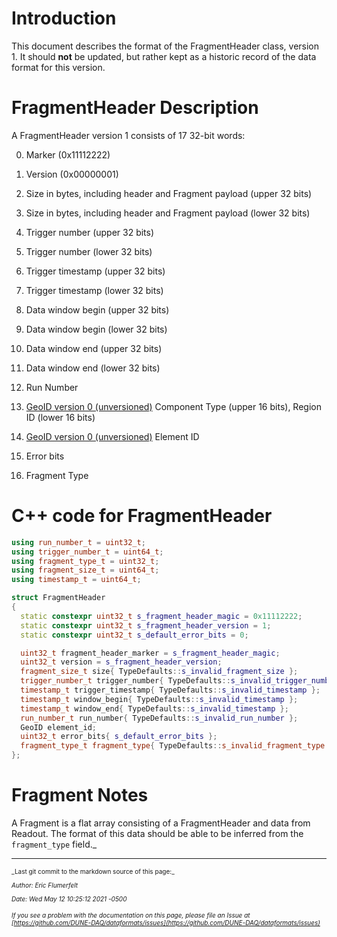 # Introduction

This document describes the format of the FragmentHeader class, version 1. It should **not** be updated, but rather kept as a historic record of the data format for this version.

# FragmentHeader Description

A FragmentHeader version 1 consists of 17 32-bit words:



0. Marker (0x11112222)


1. Version (0x00000001)


2. Size in bytes, including header and Fragment payload (upper 32 bits)


3. Size in bytes, including header and Fragment payload (lower 32 bits)


4. Trigger number (upper 32 bits)


5. Trigger number (lower 32 bits)


6. Trigger timestamp (upper 32 bits)


7. Trigger timestamp (lower 32 bits)


8. Data window begin (upper 32 bits)


9. Data window begin (lower 32 bits)


10. Data window end (upper 32 bits)


11. Data window end (lower 32 bits)


12. Run Number


13. [GeoID version 0 (unversioned)](GeoIDV0.md) Component Type (upper 16 bits), Region ID (lower 16 bits)


14. [GeoID version 0 (unversioned)](GeoIDV0.md) Element ID


15. Error bits


16. Fragment Type

# C++ code for FragmentHeader

```CPP
using run_number_t = uint32_t; 
using trigger_number_t = uint64_t; 
using fragment_type_t = uint32_t;
using fragment_size_t = uint64_t; 
using timestamp_t = uint64_t;

struct FragmentHeader
{
  static constexpr uint32_t s_fragment_header_magic = 0x11112222;
  static constexpr uint32_t s_fragment_header_version = 1;
  static constexpr uint32_t s_default_error_bits = 0;

  uint32_t fragment_header_marker = s_fragment_header_magic;
  uint32_t version = s_fragment_header_version;
  fragment_size_t size{ TypeDefaults::s_invalid_fragment_size };
  trigger_number_t trigger_number{ TypeDefaults::s_invalid_trigger_number };
  timestamp_t trigger_timestamp{ TypeDefaults::s_invalid_timestamp };
  timestamp_t window_begin{ TypeDefaults::s_invalid_timestamp };
  timestamp_t window_end{ TypeDefaults::s_invalid_timestamp };
  run_number_t run_number{ TypeDefaults::s_invalid_run_number };
  GeoID element_id;
  uint32_t error_bits{ s_default_error_bits }; 
  fragment_type_t fragment_type{ TypeDefaults::s_invalid_fragment_type };
};
```

# Fragment Notes

A Fragment is a flat array consisting of a FragmentHeader and data from Readout. The format of this data should be able to be inferred from the `fragment_type` field._


-----

<font size="1">
_Last git commit to the markdown source of this page:_


_Author: Eric Flumerfelt_

_Date: Wed May 12 10:25:12 2021 -0500_

_If you see a problem with the documentation on this page, please file an Issue at [https://github.com/DUNE-DAQ/dataformats/issues](https://github.com/DUNE-DAQ/dataformats/issues)_
</font>
